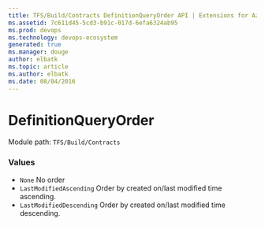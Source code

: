 ```yaml
---
title: TFS/Build/Contracts DefinitionQueryOrder API | Extensions for Azure DevOps Services
ms.assetid: 7c611d45-5cd3-b91c-017d-6efa6324ab95
ms.prod: devops
ms.technology: devops-ecosystem
generated: true
ms.manager: douge
author: elbatk
ms.topic: article
ms.author: elbatk
ms.date: 08/04/2016
---
```


# DefinitionQueryOrder

Module path: `TFS/Build/Contracts`

### Values

* `None` No order
* `LastModifiedAscending` Order by created on/last modified time ascending.
* `LastModifiedDescending` Order by created on/last modified time descending.
